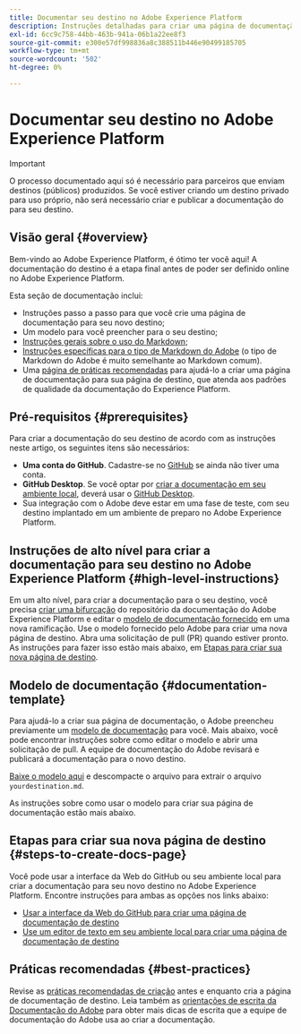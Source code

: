 ```yaml
---
title: Documentar seu destino no Adobe Experience Platform
description: Instruções detalhadas para criar uma página de documentação para seu destino no Adobe Experience Platform
exl-id: 6cc9c758-44bb-463b-941a-06b1a22ee8f3
source-git-commit: e300e57df998836a8c388511b446e90499185705
workflow-type: tm+mt
source-wordcount: '502'
ht-degree: 0%

---
```


# Documentar seu destino no Adobe Experience Platform

>[!IMPORTANT]
>
>O processo documentado aqui só é necessário para parceiros que enviam destinos (públicos) produzidos. Se você estiver criando um destino privado para uso próprio, não será necessário criar e publicar a documentação do para seu destino.

## Visão geral {#overview}

Bem-vindo ao Adobe Experience Platform, é ótimo ter você aqui!
A documentação do destino é a etapa final antes de poder ser definido online no Adobe Experience Platform.

Esta seção de documentação inclui:

* Instruções passo a passo para que você crie uma página de documentação para seu novo destino;
* Um modelo para você preencher para o seu destino;
* [Instruções gerais sobre o uso do Markdown](https://experienceleague.adobe.com/docs/contributor/contributor-guide/writing-essentials/markdown.html);
* [Instruções específicas para o tipo de Markdown do Adobe](https://experienceleague.adobe.com/docs/contributor/contributor-guide/writing-essentials/markdown.html#custom-markdown-extensions) (o tipo de Markdown do Adobe é muito semelhante ao Markdown comum).
* Uma [página de práticas recomendadas](./authoring-best-practices.md) para ajudá-lo a criar uma página de documentação para sua página de destino, que atenda aos padrões de qualidade da documentação do Experience Platform.

## Pré-requisitos {#prerequisites}

Para criar a documentação do seu destino de acordo com as instruções neste artigo, os seguintes itens são necessários:

* **Uma conta do GitHub**. Cadastre-se no [GitHub](https://github.com/) se ainda não tiver uma conta.
* **GitHub Desktop**. Se você optar por [criar a documentação em seu ambiente local](./work-in-local-environment.md), deverá usar o [GitHub Desktop](https://desktop.github.com/).
* Sua integração com o Adobe deve estar em uma fase de teste, com seu destino implantado em um ambiente de preparo no Adobe Experience Platform.

## Instruções de alto nível para criar a documentação para seu destino no Adobe Experience Platform {#high-level-instructions}

Em um alto nível, para criar a documentação para o seu destino, você precisa [criar uma bifurcação](https://experienceleague.adobe.com/docs/contributor/contributor-guide/setup/local-repo.html#fork-the-repository) do repositório da documentação do Adobe Experience Platform e editar o [modelo de documentação fornecido](./self-service-template.md) em uma nova ramificação. Use o modelo fornecido pelo Adobe para criar uma nova página de destino. Abra uma solicitação de pull (PR) quando estiver pronto. As instruções para fazer isso estão mais abaixo, em [Etapas para criar sua nova página de destino](./documentation-instructions.md#steps-to-create-docs-page).

<!--

* In the table of contents (TOC.md) `/help/rtcdp/TOC.md`, add a link to your new destination page. Place it within the category where your destination resides in the Adobe Experience Platform user interface (for example: mobile, social, advertising). 
* In the overview page for the respective category, add a link to your new destination page. For example, for cloud storage destinations, you would add a link to [this page](https://docs.adobe.com/content/help/en/experience-platform/rtcdp/destinations/destinations-cat/cloud-storage/cloud-storage-destinations.html). 

-->

## Modelo de documentação {#documentation-template}

Para ajudá-lo a criar sua página de documentação, o Adobe preencheu previamente um [modelo de documentação](./self-service-template.md) para você. Mais abaixo, você pode encontrar instruções sobre como editar o modelo e abrir uma solicitação de pull. A equipe de documentação do Adobe revisará e publicará a documentação para o novo destino.

[Baixe o modelo aqui](../assets/docs-framework/yourdestination-template.zip) e descompacte o arquivo para extrair o arquivo `yourdestination.md`.

As instruções sobre como usar o modelo para criar sua página de documentação estão mais abaixo.

## Etapas para criar sua nova página de destino {#steps-to-create-docs-page}

Você pode usar a interface da Web do GitHub ou seu ambiente local para criar a documentação para seu novo destino no Adobe Experience Platform. Encontre instruções para ambas as opções nos links abaixo:

* [Usar a interface da Web do GitHub para criar uma página de documentação de destino](./use-github-interface-to-create-documentation.md)
* [Use um editor de texto em seu ambiente local para criar uma página de documentação de destino](./work-in-local-environment.md)

## Práticas recomendadas {#best-practices}

Revise as [práticas recomendadas de criação](/help/destinations/destination-sdk/docs-framework/authoring-best-practices.md) antes e enquanto cria a página de documentação de destino. Leia também as [orientações de escrita da Documentação do Adobe](https://experienceleague.adobe.com/docs/contributor/contributor-guide/writing-essentials/general-writing-guidance.html) para obter mais dicas de escrita que a equipe de documentação do Adobe usa ao criar a documentação.